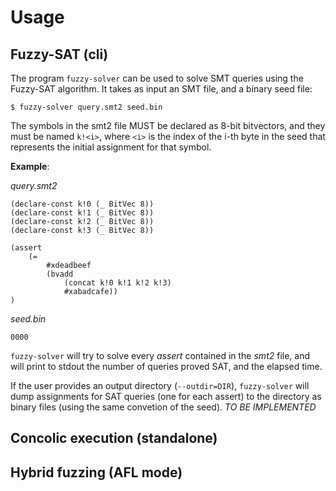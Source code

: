 # Usage

## Fuzzy-SAT (cli)

The program `fuzzy-solver` can be used to solve SMT queries using the Fuzzy-SAT algorithm. It takes as input an SMT file, and a binary seed file:

```
$ fuzzy-solver query.smt2 seed.bin
```

The symbols in the smt2 file MUST be declared as 8-bit bitvectors, and they must be named `k!<i>`, where `<i>` is the index of the i-th byte in the seed that represents the initial assignment for that symbol.

**Example**:

_query.smt2_
``` smt2
(declare-const k!0 (_ BitVec 8))
(declare-const k!1 (_ BitVec 8))
(declare-const k!2 (_ BitVec 8))
(declare-const k!3 (_ BitVec 8))

(assert 
	(= 
		#xdeadbeef 
		(bvadd 
			(concat k!0 k!1 k!2 k!3)
			#xabadcafe))
)
```

_seed.bin_
```
0000
```

`fuzzy-solver` will try to solve every _assert_ contained in the _smt2_ file, and will print to stdout the number of queries proved SAT, and the elapsed time.

If the user provides an output directory (`--outdir=DIR`), `fuzzy-solver` will dump assignments for SAT queries (one for each assert) to the directory as binary files (using the same convetion of the seed). *TO BE IMPLEMENTED*

## Concolic execution (standalone)

## Hybrid fuzzing (AFL mode)
